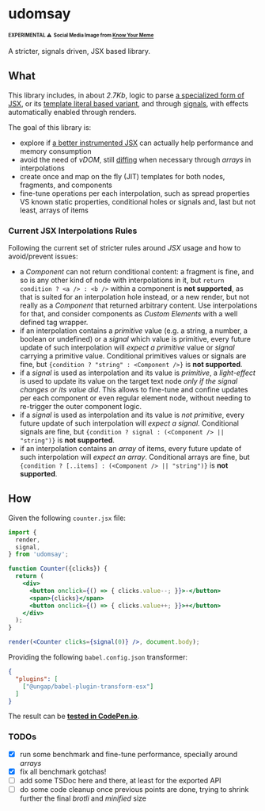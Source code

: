# udomsay

<sup><sub>**EXPERIMENTAL** ⚠</sub></sup> <sup><sub>**Social Media Image from [Know Your Meme](https://knowyourmeme.com/memes/you-dont-say--3)**</sub></sup>

A stricter, signals driven, JSX based library.

## What

This library includes, in about *2.7Kb*, logic to parse [a specialized form of JSX](https://github.com/ungap/babel-plugin-transform-esx#readme), or its [template literal based variant](https://github.com/ungap/esx#reade), and through [signals](https://github.com/WebReflection/usignal#readme), with effects automatically enabled through renders.

The goal of this library is:

  * explore if [a better instrumented JSX](https://webreflection.medium.com/jsx-is-inefficient-by-default-but-d1122c992399) can actually help performance and memory consumption
  * avoid the need of *vDOM*, still [diffing](https://github.com/WebReflection/udomdiff#readme) when necessary through *arrays* in interpolations
  * create once and map on the fly (JIT) templates for both nodes, fragments, and components
  * fine-tune operations per each interpolation, such as spread properties VS known static properties, conditional holes or signals and, last but not least, arrays of items

### Current JSX Interpolations Rules

Following the current set of stricter rules around *JSX* usage and how to avoid/prevent issues:

  * a *Component* can not return conditional content: a fragment is fine, and so is any other kind of node with interpolations in it, but `return condition ? <a /> : <b />` within a component is **not supported**, as that is suited for an interpolation hole instead, or a new render, but not really as a *Component* that returned arbitrary content. Use interpolations for that, and consider components as *Custom Elements* with a well defined tag wrapper.
  * if an interpolation contains a *primitive* value (e.g. a string, a number, a boolean or undefined) or a *signal* which value is primitive, every future update of such interpolation will *expect a primitive* value or *signal* carrying a primitive value. Conditional primitives values or signals are fine, but `{condition ? "string" : <Component />}` is **not supported**.
  * if a *signal* is used as interpolation and its value is *primitive*, a *light-effect* is used to update its value on the target text node *only if the signal changes or its value did*. This allows to fine-tune and confine updates per each component or even regular element node, without needing to re-trigger the outer component logic.
  * if a *signal* is used as interpolation and its value is *not primitive*, every future update of such interpolation will *expect a signal*. Conditional signals are fine, but `{condition ? signal : (<Component /> || "string")}` is **not supported**.
  * if an interpolation contains an *array* of items, every future update of such interpolation will *expect an array*. Conditional arrays are fine, but `{condition ? [..items] : (<Component /> || "string")}` is **not supported**.


## How

Given the following `counter.jsx` file:
```jsx
import {
  render,
  signal,
} from 'udomsay';

function Counter({clicks}) {
  return (
    <div>
      <button onclick={() => { clicks.value--; }}>-</button>
      <span>{clicks}</span>
      <button onclick={() => { clicks.value++; }}>+</button>
    </div>
  );
}

render(<Counter clicks={signal(0)} />, document.body);
```

Providing the following `babel.config.json` transformer:
```json
{
  "plugins": [
    ["@ungap/babel-plugin-transform-esx"]
  ]
}
```

The result can be **[tested in CodePen.io](https://codepen.io/WebReflection/pen/vYrYxKY)**.


### TODOs

- [x] run some benchmark and fine-tune performance, specially around *arrays*
- [x] fix all benchmark gotchas!
- [ ] add some TSDoc here and there, at least for the exported API
- [ ] do some code cleanup once previous points are done, trying to shrink further the final *brotli* and *minified* size
